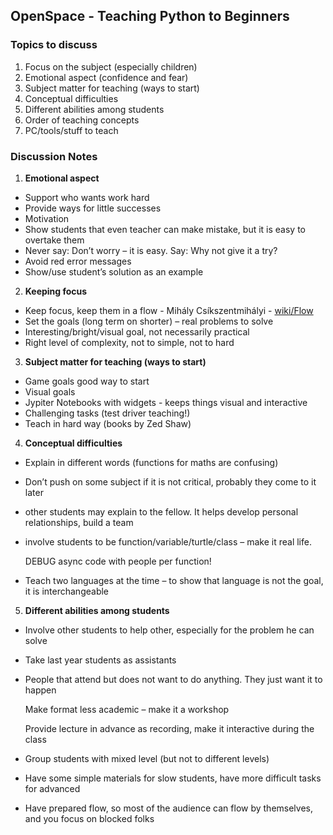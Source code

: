 ## OpenSpace - Teaching Python to Beginners

### Topics to discuss
1.	Focus on the subject (especially children)
2.	Emotional aspect (confidence and fear)
3.	Subject matter for teaching (ways to start)
4.	Conceptual difficulties
5.	Different abilities among students
6.	Order of teaching concepts
7.	PC/tools/stuff to teach
### Discussion Notes
1.	__Emotional aspect__
 *	Support who wants work hard
 *	Provide ways for little successes
 *	Motivation
 *	Show students that even teacher can make mistake, but it is easy to overtake them
 *	Never say: Don’t worry – it is easy. Say: Why not give it a try?
 *	Avoid red error messages
 *	Show/use student’s solution as an example

2.	__Keeping focus__
 * Keep focus, keep them in a flow - Mihály Csíkszentmihályi - [wiki/Flow](https://en.wikipedia.org/wiki/Flow_(psychology))
 * Set the goals (long term on shorter) – real problems to solve
 * Interesting/bright/visual goal, not necessarily practical 
 * Right level of complexity, not to simple, not to hard

3. __Subject matter for teaching (ways to start)__
 * Game goals good way to start
 * Visual goals
 * Jypiter Notebooks with widgets - keeps things visual and interactive
 * Challenging tasks (test driver teaching!)
 * Teach <subject> in hard way (books by Zed Shaw)

4. __Conceptual difficulties__
 * Explain in different words (functions for maths are confusing)
 * Don’t push on some subject if it is not critical, probably they come to it later
 * other students may explain to the fellow. It helps develop personal relationships, build a team
 * involve students to be function/variable/turtle/class – make it real life.

   DEBUG async code with people per function!
 * Teach two languages at the time – to show that language is not the goal, it is interchangeable

5. __Different abilities among students__
 * Involve other students to help other, especially for the problem he can solve
 * Take last year students as assistants
 * People that attend but does not want to do anything. They just want it to happen

   Make format less academic – make it a workshop
   
   Provide lecture in advance as recording, make it interactive during the class
   
 * Group students with mixed level (but not to different levels)
 * Have some simple materials for slow students, have more difficult tasks for advanced
 * Have prepared flow, so most of the audience can flow by themselves, and you focus on blocked folks
